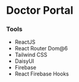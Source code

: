 # Doctor Portal

### Tools

- ReactJS
- React Router Dom@6
- Tailwind CSS
- DaisyUI
- Firebase
- React Firebase Hooks
